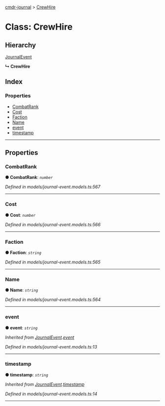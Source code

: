 [cmdr-journal](../README.md) > [CrewHire](../classes/crewhire.md)



# Class: CrewHire

## Hierarchy


 [JournalEvent](journalevent.md)

**↳ CrewHire**







## Index

### Properties

* [CombatRank](crewhire.md#combatrank)
* [Cost](crewhire.md#cost)
* [Faction](crewhire.md#faction)
* [Name](crewhire.md#name)
* [event](crewhire.md#event)
* [timestamp](crewhire.md#timestamp)



---
## Properties
<a id="combatrank"></a>

###  CombatRank

**●  CombatRank**:  *`number`* 

*Defined in models/journal-event.models.ts:567*





___

<a id="cost"></a>

###  Cost

**●  Cost**:  *`number`* 

*Defined in models/journal-event.models.ts:566*





___

<a id="faction"></a>

###  Faction

**●  Faction**:  *`string`* 

*Defined in models/journal-event.models.ts:565*





___

<a id="name"></a>

###  Name

**●  Name**:  *`string`* 

*Defined in models/journal-event.models.ts:564*





___

<a id="event"></a>

###  event

**●  event**:  *`string`* 

*Inherited from [JournalEvent](journalevent.md).[event](journalevent.md#event)*

*Defined in models/journal-event.models.ts:13*





___

<a id="timestamp"></a>

###  timestamp

**●  timestamp**:  *`string`* 

*Inherited from [JournalEvent](journalevent.md).[timestamp](journalevent.md#timestamp)*

*Defined in models/journal-event.models.ts:14*





___


